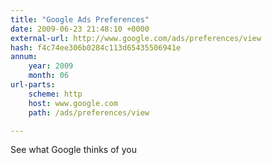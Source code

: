```yaml
---
title: "Google Ads Preferences"
date: 2009-06-23 21:48:10 +0000
external-url: http://www.google.com/ads/preferences/view
hash: f4c74ee306b0284c113d65435506941e
annum:
    year: 2009
    month: 06
url-parts:
    scheme: http
    host: www.google.com
    path: /ads/preferences/view

---
```


See what Google thinks of you
